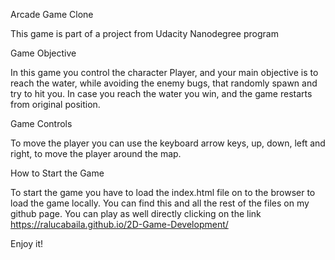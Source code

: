 Arcade Game Clone

This game is part of a project from Udacity Nanodegree program

Game Objective

In this game you control the character Player, and your main objective is to reach the water, while avoiding the enemy bugs, that randomly spawn and try to hit you.
In case you reach the water you win, and the game restarts from original position.

Game Controls

To move the player you can use the keyboard arrow keys, up, down, left and right, to move the player around the map.

How to Start the Game

To start the game you  have to load the index.html file on to the browser to load the game locally.
You can find this and all the rest of the files on my github page.
You can play as well directly clicking on the link https://ralucabaila.github.io/2D-Game-Development/

Enjoy it!
